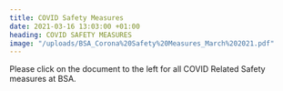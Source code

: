 ```yaml
---
title: COVID Safety Measures
date: 2021-03-16 13:03:00 +01:00
heading: COVID SAFETY MEASURES
image: "/uploads/BSA_Corona%20Safety%20Measures_March%202021.pdf"
---
```


Please click on the document to the left for all COVID Related Safety measures at BSA.